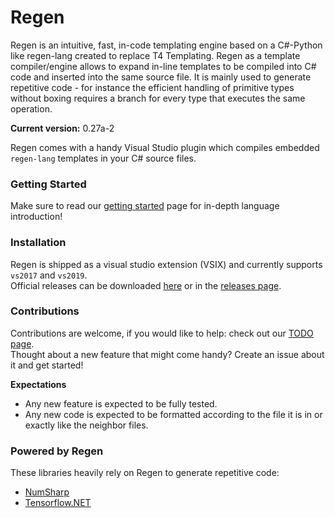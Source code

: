 # Regen
Regen is an intuitive, fast, in-code templating engine based on a C#-Python like regen-lang created to replace T4 Templating.
Regen as a template compiler/engine allows to expand in-line templates to be compiled into C# code and inserted into the same source file. It is mainly used to generate repetitive code - for instance the efficient handling of primitive types without boxing requires a branch for every type that executes the same operation. 

**Current version:** 0.27a-2<br>

Regen comes with a handy Visual Studio plugin which compiles embedded `regen-lang` templates in your C# source files. 

### Getting Started
Make sure to read our [getting started](TUTORIAL.md) page for in-depth language introduction!

### Installation
Regen is shipped as a visual studio extension (VSIX) and currently supports `vs2017` and `vs2019`.<br>
Official releases can be downloaded [here](https://github.com/Nucs/Regen/tree/master/releases) or in the [releases page](https://github.com/Nucs/Regen/releases).<br>

### Contributions
Contributions are welcome, if you would like to help: check out our [TODO page](TODO.md).<br>
Thought about a new feature that might come handy? Create an issue about it and get started!

**Expectations**<br>
- Any new feature is expected to be fully tested.
- Any new code is expected to be formatted according to the file it is in or exactly like the neighbor files.


### Powered by Regen
These libraries heavily rely on Regen to generate repetitive code:
* [NumSharp](https://github.com/SciSharp/NumSharp)
* [Tensorflow.NET](https://github.com/SciSharp/Tensorflow.NET)

